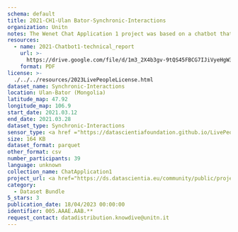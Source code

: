 ```yaml
---
schema: default
title: 2021-CH1-Ulan Bator-Synchronic-Interactions
organization: Unitn
notes: The Wenet Chat Application 1 project was based on a chatbot that collected questions and answers from university students in Italy, Denmark, Paraguay, the United Kingdom, and Mongolia. It was conducted in March and June 2021 to improve the knowledge about students' lives to promote the design of better and more targeted technology and support tools for students. It was a European Union WeNet Horizon 2020-funded project with the overall goal of developing a diversity-aware, machine-mediated paradigm for social interactions. Data was collected with a Telegram App and the i-Log Application. Some of the data collected included the respondent's career information (department, study course, study year,) and demographics (age, gender'). Questions were sent on the Telegram App and user answers were recorded, the i-Log App recorded sensor data (such as location, accelerometer) from the user device. This data was collected in three phases, the first phase entailed interacting with the Telegram App Ask4Help, and sensor data was also collected during this phase. The second phase involved respondents answering a questionnaire, and in the third phase, they participated in a focus group to provide feedback.
resources:
  - name: 2021-Chatbot1-technical_report
    url: >-
      https://drive.google.com/file/d/1m3_2X4b3gv-9tQS45FBCG7IJiVyeHgW3/view?usp=sharing
    format: PDF
license: >-
  ./../../resources/2023LivePeopleLicense.html
dataset_name: Synchronic-Interactions
location: Ulan-Bator (Mongolia)
latitude_map: 47.92
longitude_map: 106.9
start_date: 2021.03.12
end_date: 2021.03.28
dataset_type: Synchronic-Interactions
sensor_type: <a href ="https://datascientiafoundation.github.io/LivePeople/datasets/2021-CH1-Ulan%20Bator-Questionnaire-Exit-Survey/">Exit survey </a>, <a href ="https://datascientiafoundation.github.io/LivePeople/datasets/2021-CH1-Ulan%20Bator-Questionnaire%20Profiling/">Profiling</a>
size: 164 KB
dataset_format: parquet
other_format: csv
number_participants: 39
language: unknown
collection_name: ChatApplication1
project_url: <a href="https://ds.datascientia.eu/community/public/projects/04250568-f8ed-4e99-a45b-b5058638587b">https://ds.datascientia.eu/community/public/projects/04250568-f8ed-4e99-a45b-b5058638587b</a>
category:
  - Dataset Bundle
5_stars: 3
publication_date: 18/04/2023 00:00:00
identifier: 005.AAAE.AAB.**
request_contact: datadistribution.knowdive@unitn.it
---
```


